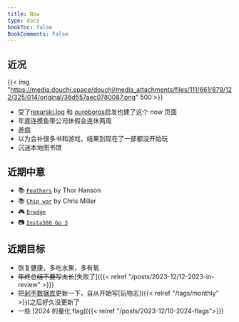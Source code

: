 ```yaml
---
title: Now
type: docs
bookToc: false
BookComments: False
---
```

## 近况
{{< img "https://media.douchi.space/douchi/media_attachments/files/111/661/879/122/325/014/original/36d557aec0780087.png" 500 >}}
- 受了[rexarski.log](https://rexarski.com/now/?utm_source=blog.douchi.space) 和 [ouroboros](https://blog.pursuitus.com/now?utm_source=blog.douchi.space)启发也建了这个 now 页面
- 年底连摸鱼带公司休假会连休两周
- [养病](https://douchi.space/@mtfront/111653905919276553)
- 以为会补很多书和游戏，结果到现在了一部都没开始玩
- 沉迷本地图书馆

## 近期中意
- 📚 [`Feathers`](https://amzn.to/48tQ0X3) by Thor Hanson
- 📚 [`Chip war`](https://amzn.to/48qMsEA) by Chris Miller
- 🎮 [`Dredge`](https://neodb.social/game/20slbMvBANRjuFHdSjNjDW)
- 📷 [`Insta360 Go 3`](https://amzn.to/3vkYL76)

## 近期目标
- 恢复健康，多吃水果，多有氧
- ~~年终总结不要写太长~~[失败了]({{< relref "/posts/2023-12/12-2023-in-review" >}})
- 把[剁手数据库](https://mtfront.notion.site/mtfront-shopping-reviews-e568ee6ebaa44b5da146cbe4ac4663eb)更新一下，自从开始写[玩物志]({{< relref "/tags/monthly" >}})之后好久没更新了
- 一些 [2024 的量化 flag]({{< relref "/posts/2023-12/10-2024-flags">}})